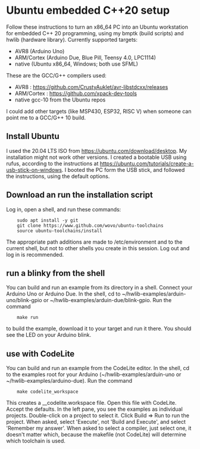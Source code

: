 # Ubuntu embedded C++20 setup

Follow these instructions to turn an x86_64 PC 
into an Ubuntu workstation for embedded C++ 20 programming,
using my bmptk (build scripts) and hwlib (hardware library).
Currently supported targets: 
- AVR8 (Arduino Uno)
- ARM/Cortex (Arduino Due, Blue Pill, Teensy 4.0, LPC1114)
- native (Ubuntu x86_64, Windows; both use SFML)

These are the GCC/G++ compilers used:
- AVR8 : https://github.com/CrustyAuklet/avr-libstdcxx/releases
- ARM/Cortex : https://github.com/xpack-dev-tools
- native gcc-10 from the Ubuntu repos

I could add other targets (like MSP430, ESP32, RISC V)
when someone can point me to a GCC/G++ 10 build.

## Install Ubuntu

I used the 20.04 LTS ISO from
https://ubuntu.com/download/desktop. 
My installation might not work other versions.
I created a bootable USB using rufus,
according to the instructions at 
https://ubuntu.com/tutorials/create-a-usb-stick-on-windows.
I booted the PC form the USB stick, 
and followed the instructions, using the default options.

## Download an run the installation script

Log in, open a shell, and run these commands:
````shell
    sudo apt install -y git
    git clone https://www.github.com/wovo/ubuntu-toolchains
    source ubuntu-toolchains/install
````    
The appropriate path additions are made to /etc/environment
and to the current shell, but not to other shells
you create in this session. 
Log out and log in is recommended.
    
## run a blinky from the shell

You can build and run an example from its directory in a shell.
Connect your Arduino Uno or Arduino Due.
In the shell, cd to ~/hwlib-examples/arduin-uno/blink-gpio
or ~/hwlib-examples/arduin-due/blink-gpio.
Run the command
````shell
    make run
````
to build the example, download it to your 
target and run it there.
You should see the LED on your Arduino blink.

## use with CodeLite

You can build and run an example from the CodeLite editor.
In the shell, cd to the examples root for your Arduino
(~/hwlib-examples/arduin-uno or ~/hwlib-examples/arduino-due).
Run the command
````shell
    make codelite_workspace
````    
This creates a __codelite.workspace file.
Open this file with CodeLite.
Accept the defaults.
In the left pane, you see the examples as individual projects.
Double-click on a project to select it.
Click Build => Run to run the project.
When asked, select 'Execute', not 'Build and Execute', 
and select 'Remember my answer'.
When asked to select a compiler, just select one, it doesn't matter which,
because the makefile (not CodeLite) will determine which toolchain is used.

